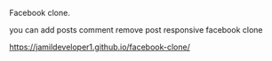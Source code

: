 Facebook clone.

you can add posts comment remove post responsive facebook clone

https://jamildeveloper1.github.io/facebook-clone/
